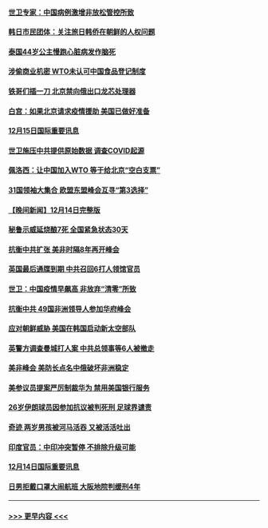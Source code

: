 #### [世卫专家：中国病例激增非放松管控所致](../pages/prog202/a103598973.md?t=12160501) 
#### [韩日市民团体：关注旅日韩侨在朝鲜的人权问题](../pages/prog202/a103598980.md?t=12160501) 
#### [泰国44岁公主慢跑心脏病发作脑死](../pages/prog202/a103598900.md?t=12160501) 
#### [涉偷商业机密 WTO未认可中国食品登记制度](../pages/prog202/a103598828.md?t=12160501) 
#### [铁哥们插一刀 北京禁向俄出口龙芯处理器](../pages/prog202/a103598709.md?t=12160501) 
#### [白宫：如果北京请求疫情援助 美国已做好准备](../pages/prog202/a103598705.md?t=12160501) 
#### [12月15日国际重要讯息](../pages/prog202/a103598729.md?t=12160501) 
#### [世卫施压中共提供原始数据 调查COVID起源](../pages/prog202/a103598714.md?t=12160501) 
#### [佩洛西：让中国加入WTO 等于给北京“空白支票”](../pages/prog202/a103598688.md?t=12160501) 
#### [31国领袖大集合 欧盟东盟峰会互寻“第3选择”](../pages/prog202/a103598593.md?t=12160501) 
#### [【晚间新闻】12月14日完整版](../pages/prog202/a103598465.md?t=12160501) 
#### [秘鲁示威延烧酿7死 全国紧急状态30天](../pages/prog202/a103598548.md?t=12160501) 
#### [抗衡中共扩张 美非时隔8年再开峰会](../pages/prog202/a103598333.md?t=12160501) 
#### [英国最后通牒到期 中共召回6打人领馆官员](../pages/prog202/a103598341.md?t=12160501) 
#### [世卫：中国疫情早飙高 非放弃“清零”所致](../pages/prog202/a103598107.md?t=12160501) 
#### [抗衡中共 49国非洲领导人参加华府峰会](../pages/prog202/a103598114.md?t=12160501) 
#### [应对朝鲜威胁 美国在韩国启动新太空部队](../pages/prog202/a103598119.md?t=12160501) 
#### [英警方调查曼城打人案 中共总领事等6人被撤走](../pages/prog202/a103598004.md?t=12160501) 
#### [美非峰会 美防长点名中俄破坏非洲稳定](../pages/prog202/a103597941.md?t=12160501) 
#### [美参议员提案严厉制裁华为 禁用美国银行服务](../pages/prog202/a103597938.md?t=12160501) 
#### [26岁伊朗球员因参加抗议被判死刑 足球界谴责](../pages/prog202/a103597849.md?t=12160501) 
#### [奇迹 两岁男孩被河马活吞 又被活活吐出](../pages/prog202/a103597843.md?t=12160501) 
#### [印度官员：中印冲突暂停 不排除升级可能](../pages/prog202/a103597835.md?t=12160501) 
#### [12月14日国际重要讯息](../pages/prog202/a103597856.md?t=12160501) 
#### [日男拒戴口罩大闹航班 大阪地院判缓刑4年](../pages/prog202/a103597755.md?t=12160501) 

----
#### [ >>> 更早内容 <<< ](../indexes/prog202-earlier.md)
